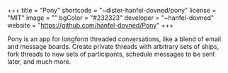 +++
title = "Pony"
shortcode = "~dister-hanfel-dovned/pony"
license = "MIT"
image = ""
bgColor = "#232323"
developer = "~hanfel-dovned"
website = "https://github.com/hanfel-dovned/Pony"
+++

Pony is an app for longform threaded conversations, like a blend of email and message boards. Create private threads with arbitrary sets of ships, fork threads to new sets of participants, schedule messages to be sent later, and much more.

